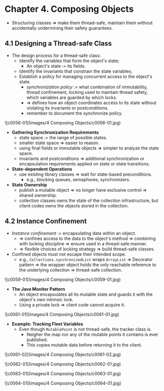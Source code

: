 # Chapter 4. Composing Objects

* Structuring classes => make them thread-safe, maintain them without accidentally undermining their safety guarantees.

## 4.1 Designing a Thread-safe Class

* The design process for a thread-safe class:
  * Identify the variables that form the object's state;
    * An object's state := its fields.
  * Identify the invariants that constrain the state variables;
  * Establish a policy for managing concurrent access to the object's state.
    * *synchronization policy* := what combination of immutability, thread confinement, locking used to maintain thread safety, which variables are guarded by which locks.
    * => defines how an object coordinates access to its state without violating its invariants or postconditions.
    * remember to document the synchronize policy.

![c0056-01](images/4 Composing Objects/c0056-01.jpg)

* **Gathering Synchronization Requirements**
  * state space := the range of possible states.
  * smaller state space => easier to reason.
  * using final fields or immutable objects => simpler to analyze the state space.
  * invariants and postconditions => additional synchronization or encapsulation requirements applied on state or state transitions.
* **State-dependent Operations**
  * use existing library classes => wait for state-based preconditions.
    * e.g., blocking queues, semaphores, synchronizers.
* **State Ownership**
  * publish a mutable object => no longer have exclusive control => shared ownership.
  * collection classes owns the state of the collection infrastructure, but client codes owns the objects stored in the collection.

## 4.2 Instance Confinement

* *Instance confinement* := encapsulating data within an object.
  * => confines access to the data to the object's method => combining with locking discipline => ensure used in a thread-safe manner.
  * => flexible choices of locking strategy => build thread-safe classes.
* Confined objects must not escape their intended scope.
  * e.g., `Collections.synchronizedList` wraps `ArrayList` => Decorator pattern => the wrapper object holds the only reachable reference to the underlying collection => thread-safe collection.

![c0059-01](images/4 Composing Objects/c0059-01.jpg)

* **The Java Monitor Pattern**
  * An object encapsulates all its mutable state and guards it with the object's own intrinsic lock.
  * Using a private lock => client code cannot acquire it.

![c0061-01](images/4 Composing Objects/c0061-01.jpg)

* **Example: Tracking Fleet Variables**
  * Even though `MutablePoint` is not thread-safe, the tracker class is.
    * Neigher the map nor any of the mutable points it contains is ever published.
    * This copies mutable data before returning it to the client.

![c0061-02](images/4 Composing Objects/c0061-02.jpg)

![c0062-01](images/4 Composing Objects/c0062-01.jpg)

![c0063-01](images/4 Composing Objects/c0063-01.jpg)

![c0064-01](images/4 Composing Objects/c0064-01.jpg)
